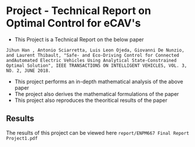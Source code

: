 # Project - Technical Report on Optimal Control for eCAV's

* This Project is a Technical Report on the below paper

`Jihun Han , Antonio Sciarretta, Luis Leon Ojeda, Giovanni De Nunzio, and Laurent Thibault,
"Safe- and Eco-Driving Control for Connected andAutomated Electric Vehicles Using Analytical
State-Constrained Optimal Solution", IEEE TRANSACTIONS ON INTELLIGENT VEHICLES, VOL. 3,
NO. 2, JUNE 2018.`

* This project performs an in-depth mathematical analysis of the above paper
* The project also derives the mathematical formulations of the paper
* This project also reproduces the theoritical results of the paper 

## Results
The results of this project can be viewed here `report/ENPM667 Final Report Project1.pdf`
